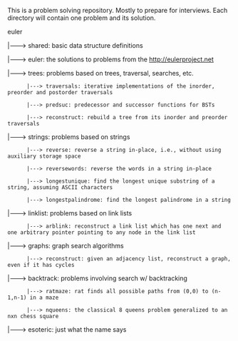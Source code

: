 This is a problem solving repository. Mostly to prepare for interviews. Each directory will contain one problem and its solution.

 euler

   |---> shared: basic data structure definitions

   |---> euler: the solutions to problems from the http://eulerproject.net

   |---> trees: problems based on trees, traversal, searches, etc.

          |---> traversals: iterative implementations of the inorder, preorder and postorder traversals

          |---> predsuc: predecessor and successor functions for BSTs  

          |---> reconstruct: rebuild a tree from its inorder and preorder traversals

   |---> strings: problems based on strings
 
          |---> reverse: reverse a string in-place, i.e., without using auxiliary storage space

          |---> reversewords: reverse the words in a string in-place

          |---> longestunique: find the longest unique substring of a string, assuming ASCII characters

          |---> longestpalindrome: find the longest palindrome in a string

   |---> linklist: problems based on link lists

          |---> arblink: reconstruct a link list which has one next and one arbitrary pointer pointing to any node in the link list

   |---> graphs: graph search algorithms

          |---> reconstruct: given an adjacency list, reconstruct a graph, even if it has cycles
   
   |---> backtrack: problems involving search w/ backtracking
          
          |---> ratmaze: rat finds all possible paths from (0,0) to (n-1,n-1) in a maze

          |---> nqueens: the classical 8 queens problem generalized to an nxn chess square

   |---> esoteric: just what the name says
